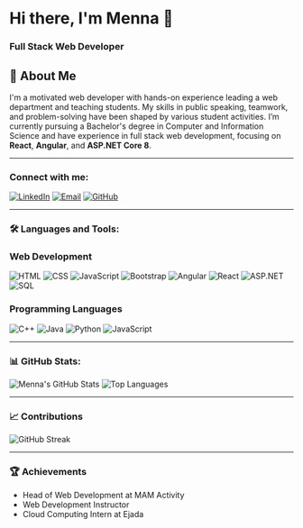 # Hi there, I'm Menna 👋

### Full Stack Web Developer

## 🌟 **About Me**

I'm a motivated web developer with hands-on experience leading a web department and teaching students. My skills in public speaking, teamwork, and problem-solving have been shaped by various student activities. I’m currently pursuing a Bachelor's degree in Computer and Information Science and have experience in full stack web development, focusing on **React**, **Angular**, and **ASP.NET Core 8**.

---

### Connect with me:
[![LinkedIn](https://img.shields.io/badge/LinkedIn-blue?logo=linkedin)](https://www.linkedin.com/in/menna-mohamed-m2023/)
[![Email](https://img.shields.io/badge/Email-D14836?logo=gmail&logoColor=white)](mailto:menna.mohamedd2023@gmail.com)
[![GitHub](https://img.shields.io/badge/GitHub-black?logo=github)](https://github.com/Menna-2003)

---

### 🛠 Languages and Tools:

### **Web Development**

![HTML](https://img.shields.io/badge/-HTML5-E34F26?logo=html5&logoColor=white) 
![CSS](https://img.shields.io/badge/-CSS3-1572B6?logo=css3&logoColor=white) 
![JavaScript](https://img.shields.io/badge/-JavaScript-F7DF1E?logo=javascript&logoColor=black) 
![Bootstrap](https://img.shields.io/badge/-Bootstrap-7952B3?logo=bootstrap&logoColor=white) 
![Angular](https://img.shields.io/badge/-Angular-DD0031?logo=angular&logoColor=white) 
![React](https://img.shields.io/badge/-React-61DAFB?logo=react&logoColor=black) 
![ASP.NET](https://img.shields.io/badge/-ASP.NET-5C2D91?logo=.net&logoColor=white) 
![SQL](https://img.shields.io/badge/-SQL-4479A1?logo=mysql&logoColor=white)

### **Programming Languages**

![C++](https://img.shields.io/badge/-C++-00599C?logo=cplusplus&logoColor=white) 
![Java](https://img.shields.io/badge/-Java-007396?logo=java&logoColor=white) 
![Python](https://img.shields.io/badge/-Python-3776AB?logo=python&logoColor=white) 
![JavaScript](https://img.shields.io/badge/-JavaScript-F7DF1E?logo=javascript&logoColor=black)  

---

### 📊 GitHub Stats:

![Menna's GitHub Stats](https://github-readme-stats.vercel.app/api?username=Menna-2003&show_icons=true&theme=radical)       ![Top Languages](https://github-readme-stats.vercel.app/api/top-langs/?username=Menna-2003&layout=compact&theme=radical)



---

### 📈 Contributions

![GitHub Streak](https://github-readme-streak-stats.herokuapp.com/?user=Menna-2003&theme=radical)

---

### 🏆 Achievements

- Head of Web Development at MAM Activity
- Web Development Instructor
- Cloud Computing Intern at Ejada
